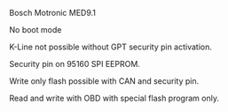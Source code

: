 Bosch Motronic MED9.1

No boot mode

K-Line not possible without GPT security pin activation.

Security pin on 95160 SPI EEPROM.

Write only flash possible with CAN and security pin.

Read and write with OBD with special flash program only.